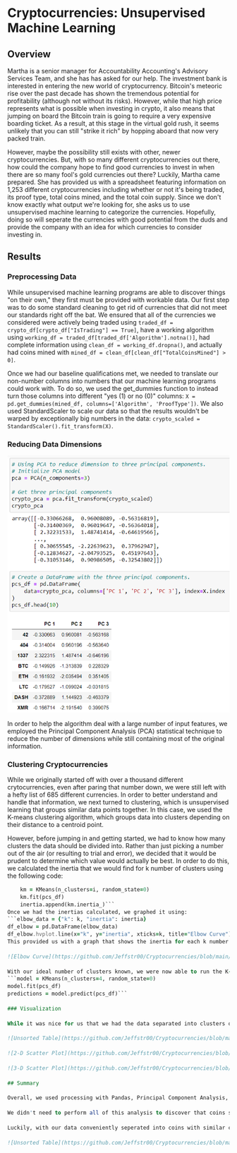 # Cryptocurrencies: Unsupervised Machine Learning

## Overview

Martha is a senior manager for Accountability Accounting's Advisory Services Team, and she has has asked for our help.  The investment bank is interested in entering the new world of cryptocurrency.  Bitcoin's meteoric rise over the past decade has shown the tremendous potential for profitability (although not without its risks).  However, while that high price represents what is possible when investing in crypto, it also means that jumping on board the Bitcoin train is going to require a very expensive boarding ticket.  As a result, at this stage in the virtual gold rush, it seems unlikely that you can still "strike it rich" by hopping aboard that now very packed train.

However, maybe the possibility still exists with other, newer cryptocurrencies.  But, with so many different cryptocurrencies out there, how could the company hope to find good currencies to invest in when there are so many fool's gold currencies out there?  Luckily, Martha came prepared.  She has provided us with a spreadsheet featuring information on 1,253 different cryptocurrencies including whether or not it's being traded, its proof type, total coins mined, and the total coin supply.  Since we don't know exactly what output we're looking for, she asks us to use unsupervised machine learning to categorize the currencies.  Hopefully, doing so will seperate the currencies with good potential from the duds and provide the company with an idea for which currencies to consider investing in.

## Results

### Preprocessing Data

While unsupervised machine learning programs are able to discover things "on their own," they first must be provided with workable data.  Our first step was to do some standard cleaning to get rid of currencies that did not meet our standards right off the bat.  We ensured that all of the currencies we considered were actively being traded using `traded_df = crypto_df[crypto_df["IsTrading"] == True]`, have a working algorithm using `working_df = traded_df[traded_df['Algorithm'].notna()]`, had complete information using `clean_df = working_df.dropna()`, and actually had coins mined with `mined_df = clean_df[clean_df["TotalCoinsMined"] > 0]`.

Once we had our baseline qualifications met, we needed to translate our non-number columns into numbers that our machine learning programs could work with.  To do so, we used the get_dummies function to instead turn those columns into different "yes (1) or no (0)" columns: `X = pd.get_dummies(mined_df, columns=['Algorithm', 'ProofType'])`.  We also used StandardScaler to scale our data so that the results wouldn't be warped by exceptionally big numbers in the data: `crypto_scaled = StandardScaler().fit_transform(X)`.

### Reducing Data Dimensions

![PCA](https://github.com/Jeffstr00/Cryptocurrencies/blob/main/Resources/pca.png)

In order to help the algorithm deal with a large number of input features, we employed the Principal Component Analysis (PCA) statistical technique to reduce the number of dimensions while still containing most of the original information.  

### Clustering Cryptocurrencies

While we originally started off with over a thousand different crytocurrencies, even after paring that number down, we were still left with a hefty list of 685 different currencies.  In order to better understand and handle that information, we next turned to clustering, which is unsupervised learning that groups similar data points together.  In this case, we used the K-means clustering algorithm, which groups data into clusters depending on their distance to a centroid point.

However, before jumping in and getting started, we had to know how many clusters the data should be divided into.  Rather than just picking a number out of the air (or resulting to trial and error), we decided that it would be prudent to determine which value would actually be best.  In order to do this, we calculated the inertia that we would find for k number of clusters using the following code:
```for i in k:
    km = KMeans(n_clusters=i, random_state=0)
    km.fit(pcs_df)
    inertia.append(km.inertia_)```
Once we had the inertias calculated, we graphed it using:
```elbow_data = {"k": k, "inertia": inertia}
df_elbow = pd.DataFrame(elbow_data)
df_elbow.hvplot.line(x="k", y="inertia", xticks=k, title="Elbow Curve")```
This provided us with a graph that shows the inertia for each k number of clusters.  There is a clear drastic change (that resembles an elbow) at 4 clusters, so that is the number we will go with in order to have the most distinct groups.

![Elbow Curve](https://github.com/Jeffstr00/Cryptocurrencies/blob/main/Resources/elbow.png)

With our ideal number of clusters known, we were now able to run the K-means model to seperate the data into distinct groups:
```model = KMeans(n_clusters=4, random_state=0)
model.fit(pcs_df)
predictions = model.predict(pcs_df)```

### Visualization

While it was nice for us that we had the data separated into clusters of similar cryptocurrencies, our end goal is conveying that information to Martha and the other managers at Accountability Accounting.  While we have all of our finished information in a tidy, sortable table that is very useful, we really wanted to be able to illustrate our findings with the different coins.  In order to help accomplish this, we created both a 2-D plot displaying each coin's total supply vs. how much as been mined and an interactive 3-D scatter plot showing how the coins are clustered into four groups depending on their aformentioned principal components.

![Unsorted Table](https://github.com/Jeffstr00/Cryptocurrencies/blob/main/Resources/table_unsorted.png)

![2-D Scatter Plot](https://github.com/Jeffstr00/Cryptocurrencies/blob/main/Resources/2d_scatter.png)

![3-D Scatter Plot](https://github.com/Jeffstr00/Cryptocurrencies/blob/main/Resources/3d_scatter.png)

## Summary

Overall, we used processing with Pandas, Principal Component Analysis, and K-Means clustering to turn what was a large CSV file full of cryptocurrency data into a clean set of active coins which are split into separate groups.  We then displayed this information in not just a standard table, but in a set of cluster plots as well.  But how can this information be of use to the company?

We didn't need to perform all of this analysis to discover that coins such as BitCoin and Ethereum have so far been big winners which have created a lot of wealth.  However, while they still may be good investments over time as they are (relative to other cryptocurrencies) proven and reliable, investors at this point have most likely missed their chance at explosive growth.  However, that potential still may exist for other lesser known coins out there.  But, with so many options available (and likely featuring many, many more losers than winners), trying to guess the next big thing is likely to be a losing proposition.

Luckily, with our data conveniently seperated into coins with similar characteristics, one strategy for identifying coins poised to break out would be to look at those which are grouped with the proven winners (such as BitCoin, Ethereum, and Litecoin), but still have low value.  Identifying these potential supernovas before they explode might give investors a chance to possibly achieve gains at least in the same vein as those which the successful cryptocurrencies have previously experienced.

![Unsorted Table](https://github.com/Jeffstr00/Cryptocurrencies/blob/main/Resources/table_class0.png)